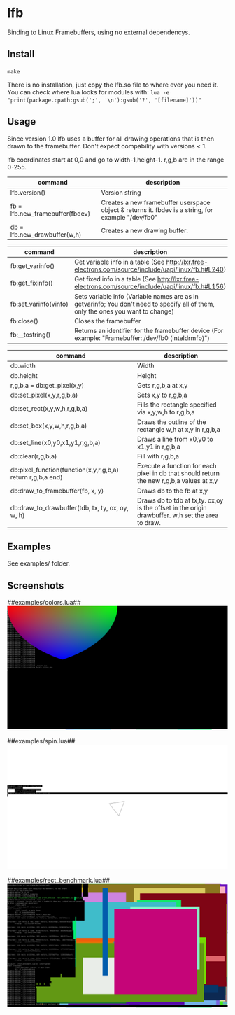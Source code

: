 lfb
===

Binding to Linux Framebuffers, using no external dependencys.



Install
-------

`make`

There is no installation, just copy the lfb.so file to where ever you need it.
You can check where lua looks for modules with: `lua -e "print(package.cpath:gsub(';', '\n'):gsub('?', '[filename]'))"`



Usage
-----

Since version 1.0 lfb uses a buffer for all drawing operations that is then drawn to the framebuffer.
Don't expect compability with versions < 1.

lfb coordinates start at 0,0 and go to width-1,height-1. r,g,b are in the range 0-255.



command                         | description
------------------------------- | -----------
lfb.version()                   | Version string
fb = lfb.new_framebuffer(fbdev) | Creates a new framebuffer userspace object & returns it. fbdev is a string, for example "/dev/fb0"
db = lfb.new_drawbuffer(w,h)    | Creates a new drawing buffer.

command               | description
--------------------- | -----------
fb:get_varinfo()      | Get variable info in a table (See http://lxr.free-electrons.com/source/include/uapi/linux/fb.h#L240)
fb:get_fixinfo()      | Get fixed info in a table (See http://lxr.free-electrons.com/source/include/uapi/linux/fb.h#L156)
fb:set_varinfo(vinfo) | Sets variable info (Variable names are as in getvarinfo; You don't need to specify all of them, only the ones you want to change)
fb:close()            | Closes the framebuffer
fb:__tostring()       | Returns an identifier for the framebuffer device (For example: "Framebuffer: /dev/fb0 (inteldrmfb)")

command                          | description
-------------------------------- | -----------
db.width                         | Width
db.height                        | Height
r,g,b,a = db:get_pixel(x,y)      | Gets r,g,b,a at x,y
db:set_pixel(x,y,r,g,b,a)        | Sets x,y to r,g,b,a
db:set_rect(x,y,w,h,r,g,b,a)     | Fills the rectangle specified via x,y,w,h to r,g,b,a
db:set_box(x,y,w,h,r,g,b,a)      | Draws the outline of the rectangle w,h at x,y in r,g,b,a
db:set_line(x0,y0,x1,y1,r,g,b,a) | Draws a line from x0,y0 to x1,y1 in r,g,b,a
db:clear(r,g,b,a)                | Fill with r,g,b,a
db:pixel_function(function(x,y,r,g,b,a) return r,g,b,a end) | Execute a function for each pixel in db that should return the new r,g,b,a values at x,y
db:draw_to_framebuffer(fb, x, y) | Draws db to the fb at x,y
db:draw_to_drawbuffer(tdb, tx, ty, ox, oy, w, h)  | Draws db to tdb at tx,ty. ox,oy is the offset in the origin drawbuffer. w,h set the area to draw.




Examples
--------
See examples/ folder.




Screenshots
-----------

##examples/colors.lua##
![colors example](https://raw.githubusercontent.com/max1220/lfb/master/screenshots/colors.png)


##examples/spin.lua##
![spin example](https://raw.githubusercontent.com/max1220/lfb/master/screenshots/spin.png)


##examples/rect_benchmark.lua##
![rectangle benchmark example](https://raw.githubusercontent.com/max1220/lfb/master/screenshots/rect_benchmark.png)

